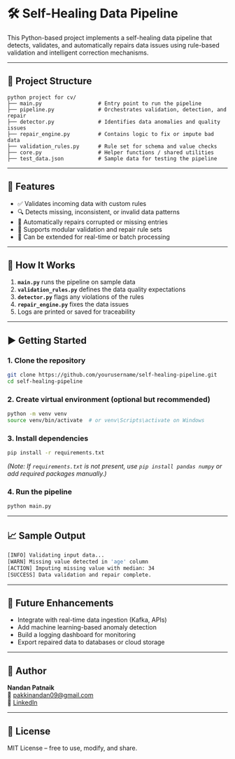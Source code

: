 # 🛠️ Self-Healing Data Pipeline

This Python-based project implements a self-healing data pipeline that detects, validates, and automatically repairs data issues using rule-based validation and intelligent correction mechanisms.

---

## 📁 Project Structure

```
python project for cv/
├── main.py                  # Entry point to run the pipeline
├── pipeline.py              # Orchestrates validation, detection, and repair
├── detector.py              # Identifies data anomalies and quality issues
├── repair_engine.py         # Contains logic to fix or impute bad data
├── validation_rules.py      # Rule set for schema and value checks
├── core.py                  # Helper functions / shared utilities
├── test_data.json           # Sample data for testing the pipeline
```

---

## 🚀 Features

- ✅ Validates incoming data with custom rules  
- 🔍 Detects missing, inconsistent, or invalid data patterns  
- 🔄 Automatically repairs corrupted or missing entries  
- 🧪 Supports modular validation and repair rule sets  
- 🔄 Can be extended for real-time or batch processing  

---

## 🧪 How It Works

1. **`main.py`** runs the pipeline on sample data  
2. **`validation_rules.py`** defines the data quality expectations  
3. **`detector.py`** flags any violations of the rules  
4. **`repair_engine.py`** fixes the data issues  
5. Logs are printed or saved for traceability  

---

## ▶️ Getting Started

### 1. Clone the repository
```bash
git clone https://github.com/yourusername/self-healing-pipeline.git
cd self-healing-pipeline
```

### 2. Create virtual environment (optional but recommended)
```bash
python -m venv venv
source venv/bin/activate  # or venv\Scripts\activate on Windows
```

### 3. Install dependencies
```bash
pip install -r requirements.txt
```

*(Note: If `requirements.txt` is not present, use `pip install pandas numpy` or add required packages manually.)*

### 4. Run the pipeline
```bash
python main.py
```

---

## 📈 Sample Output

```bash
[INFO] Validating input data...
[WARN] Missing value detected in 'age' column
[ACTION] Imputing missing value with median: 34
[SUCCESS] Data validation and repair complete.
```

---

## 📌 Future Enhancements

- Integrate with real-time data ingestion (Kafka, APIs)  
- Add machine learning-based anomaly detection  
- Build a logging dashboard for monitoring  
- Export repaired data to databases or cloud storage  

---

## 👤 Author

**Nandan Patnaik**  
📧 pakkinandan09@gmail.com  
🔗 [LinkedIn]([https://linkedin.com/in/yourprofile](https://www.linkedin.com/in/nandan-pakki-v-k-01639b253))  

---

## 📜 License

MIT License – free to use, modify, and share.
